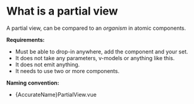 # What is a partial view

A partial view, can be compared to an *organism* in atomic components.

**Requirements:**

- Must be able to drop-in anywhere, add the component and your set.
- It does not take any parameters, v-models or anything like this.
- It does not emit anything.
- It needs to use two or more components.

**Naming convention:**

- {AccurateName}PartialView.vue